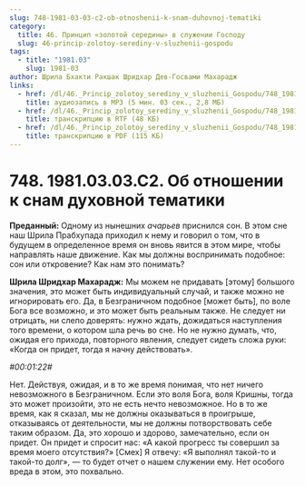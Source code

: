 ```yaml
---
slug: 748-1981-03-03-c2-ob-otnoshenii-k-snam-duhovnoj-tematiki
category:
  title: 46. Принцип «золотой середины» в служении Господу
  slug: 46-princip-zolotoy-serediny-v-sluzhenii-gospodu
tags:
  - title: "1981.03"
    slug: 1981-03
author: Шрила Бхакти Ракшак Шридхар Дев-Госвами Махарадж
links:
  - href: /dl/46._Princip_zolotoy_serediny_v_sluzhenii_Gospodu/748_1981.03.03.C2_SridharMj_Ob_otnoshenii_k_snam_duhovnoy_tematiki.mp3
    title: аудиозапись в MP3 (5 мин. 03 сек., 2,8 МБ)
  - href: /dl/46._Princip_zolotoy_serediny_v_sluzhenii_Gospodu/748_1981.03.03.C2_SridharMj_Ob_otnoshenii_k_snam_duhovnoy_tematiki.rtf
    title: транскрипцию в RTF (48 КБ)
  - href: /dl/46._Princip_zolotoy_serediny_v_sluzhenii_Gospodu/748_1981.03.03.C2_SridharMj_Ob_otnoshenii_k_snam_duhovnoy_tematiki.pdf
    title: транскрипцию в PDF (115 КБ)
---
```


# 748. 1981.03.03.C2. Об отношении к снам духовной тематики

**Преданный:** Одному из нынешних *ачарьев* приснился сон. В этом сне наш Шрила Прабхупада приходил к нему и говорил о том, что в будущем в определенное время он вновь явится в этом мире, чтобы направлять наше движение. Как мы должны воспринимать подобное: сон или откровение? Как нам это понимать?

**Шрила Шридхар Махарадж:** Мы можем не придавать [этому] большого значения, это может быть индивидуальный случай, и также можно не игнорировать его. Да, в Безграничном подобное [может быть], по воле Бога все возможно, и это может быть реальным также. Не следует ни отрицать, ни слепо доверять: нужно ждать, дожидаться наступления того времени, о котором шла речь во сне. Но не нужно думать, что, ожидая его прихода, повторного явления, следует сидеть сложа руки: «Когда он придет, тогда я начну действовать».

*#00:01:22#*

Нет. Действуя, ожидая, и в то же время понимая, что нет ничего невозможного в Безграничном. Если это воля Бога, воля Кришны, тогда это может произойти, это не есть нечто невозможное. Но в то же время, как я сказал, мы не должны оказываться в проигрыше, отказываясь от деятельности, мы не должны потворствовать себе таким образом. Да, это хорошо и здорово, замечательно, если он придет. Он придет и спросит нас: «А какой прогресс ты совершил за время моего отсутствия?» [Смех] Я отвечу: «Я выполнял такой-то и такой-то долг», — то будет отчет о нашем служении ему. Нет особого вреда в этом, это похвально.

